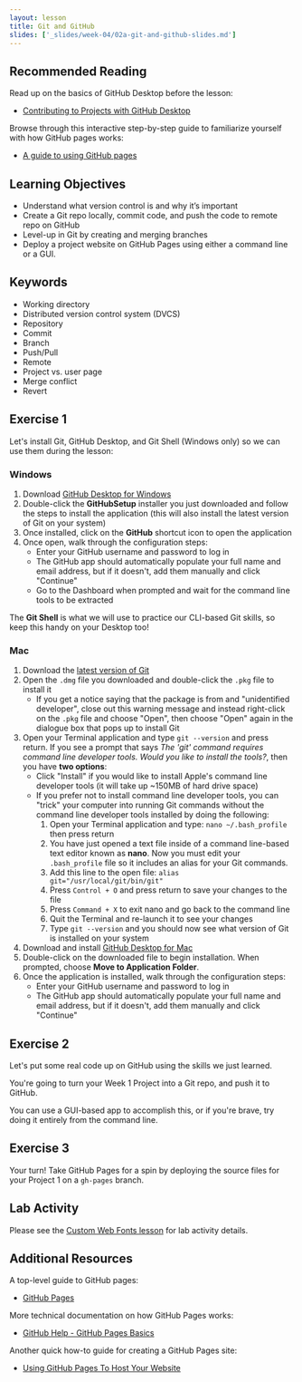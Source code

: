 ```yaml
---
layout: lesson
title: Git and GitHub
slides: ['_slides/week-04/02a-git-and-github-slides.md']
---
```


## Recommended Reading

Read up on the basics of GitHub Desktop before the lesson:

- [Contributing to Projects with GitHub Desktop](https://help.github.com/desktop/guides/contributing/)

Browse through this interactive step-by-step guide to familiarize yourself with how GitHub pages works:

- [A guide to using GitHub pages](https://www.thinkful.com/learn/a-guide-to-using-github-pages/)

## Learning Objectives

- Understand what version control is and why it’s important
- Create a Git repo locally, commit code, and push the code to remote repo on GitHub
- Level-up in Git by creating and merging branches
- Deploy a project website on GitHub Pages using either a command line or a GUI.

## Keywords

- Working directory
- Distributed version control system (DVCS)
- Repository
- Commit
- Branch
- Push/Pull
- Remote
- Project vs. user page
- Merge conflict
- Revert

## Exercise 1

Let's install Git, GitHub Desktop, and Git Shell (Windows only) so we can use them during the lesson:

### Windows

1. Download [GitHub Desktop for Windows](https://desktop.github.com/)
2. Double-click the **GitHubSetup** installer you just downloaded and follow the steps to install the application (this will also install the latest version of Git on your system)
3. Once installed, click on the **GitHub** shortcut icon to open the application
4. Once open, walk through the configuration steps:
	- Enter your GitHub username and password to log in
	- The GitHub app should automatically populate your full name and email address, but if it doesn't, add them manually and click "Continue"
	- Go to the Dashboard when prompted and wait for the command line tools to be extracted

The **Git Shell** is what we will use to practice our CLI-based Git skills, so keep this handy on your Desktop too!

### Mac

1. Download the [latest version of Git](https://git-scm.com/downloads)
2. Open the `.dmg` file you downloaded and double-click the `.pkg` file to install it
   - If you get a notice saying that the package is from and "unidentified developer", close out this warning message and instead right-click on the `.pkg` file and choose "Open", then choose "Open" again in the dialogue box that pops up to install Git
3. Open your Terminal application and type `git --version` and press return. If you see a prompt that says *The 'git' command requires command line developer tools. Would you like to install the tools?*, then you have **two options**:
   - Click "Install" if you would like to install Apple's command line developer tools (it will take up ~150MB of hard drive space)
   - If you prefer not to install command line developer tools, you can "trick" your computer into running Git commands without the command line developer tools installed by doing the following:
      1. Open your Terminal application and type: `nano ~/.bash_profile` then press return
      2. You have just opened a text file inside of a command line-based text editor known as **nano**. Now you must edit your `.bash_profile` file so it includes an alias for your Git commands.
      3. Add this line to the open file: `alias git="/usr/local/git/bin/git"`
      4. Press `Control + O` and press return to save your changes to the file
      5. Press `Command + X` to exit nano and go back to the command line
      6. Quit the Terminal and re-launch it to see your changes
      7. Type `git --version` and you should now see what version of Git is installed on your system
4. Download and install [GitHub Desktop for Mac](https://desktop.github.com/)
5. Double-click on the downloaded file to begin installation. When prompted, choose **Move to Application Folder**.
6. Once the application is installed, walk through the configuration steps:
   - Enter your GitHub username and password to log in
   - The GitHub app should automatically populate your full name and email address, but if it doesn't, add them manually and click "Continue"

## Exercise 2

Let's put some real code up on GitHub using the skills we just learned.

You're going to turn your Week 1 Project into a Git repo, and push it to GitHub.

You can use a GUI-based app to accomplish this, or if you're brave, try doing it entirely from the command line.

## Exercise 3

Your turn! Take GitHub Pages for a spin by deploying the source files for your Project 1 on a `gh-pages` branch.

## Lab Activity

Please see the [Custom Web Fonts lesson](/lesson/custom-web-fonts/) for lab activity details.

## Additional Resources

A top-level guide to GitHub pages:

- [GitHub Pages](https://pages.github.com/)

More technical documentation on how GitHub Pages works:

- [GitHub Help - GitHub Pages Basics](https://help.github.com/categories/github-pages-basics/)

Another quick how-to guide for creating a GitHub Pages site:

- [Using GitHub Pages To Host Your Website](http://blog.teamtreehouse.com/using-github-pages-to-host-your-website)
